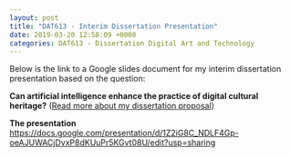 ```yaml
---
layout: post
title: "DAT613 - Interim Dissertation Presentation"
date: 2019-03-20 12:58:09 +0000
categories: DAT613 - Dissertation Digital Art and Technology
---
```


Below is the link to a Google slides document for my interim dissertation presentation based on the question:

<strong>Can artificial intelligence enhance the practice of digital cultural heritage?</strong> (<a href="https://www.circleseven.co.uk/dat613-dissertation-proposal/">Read more about my dissertation proposal</a>)

<strong>The presentation</strong> <a href="https://docs.google.com/presentation/d/1Z2iG8C_NDLF4Gp-oeAJUWACjDvxP8dKUuPr5KGvt08U/edit?usp=sharing" target="_blank" rel="noopener">https://docs.google.com/presentation/d/1Z2iG8C_NDLF4Gp-oeAJUWACjDvxP8dKUuPr5KGvt08U/edit?usp=sharing</a>